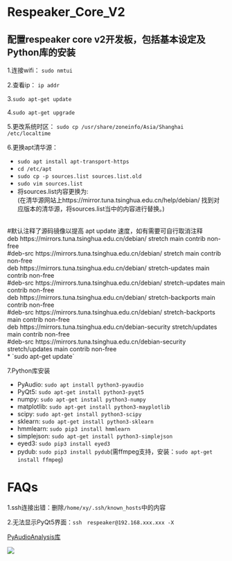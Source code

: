 # Respeaker_Core_V2
配置respeaker core v2开发板，包括基本设定及Python库的安装
----------------------------------------------------
1.连接wifi： `sudo nmtui`

2.查看ip： `ip addr`

3.`sudo apt-get update`

4.`sudo apt-get upgrade`

5.更改系统时区： `sudo cp /usr/share/zoneinfo/Asia/Shanghai /etc/localtime`

6.更换apt清华源：<br>
  * `sudo apt install apt-transport-https`<br>
  * `cd /etc/apt`<br>
  * `sudo cp -p sources.list sources.list.old`<br>
  * `sudo vim sources.list`<br>
  * 将sources.list内容更换为:<br>
  (在清华源网站上https://mirror.tuna.tsinghua.edu.cn/help/debian/ 找到对应版本的清华源，将sources.list当中的内容进行替换。)<br>
  <br>
   #默认注释了源码镜像以提高 apt update 速度，如有需要可自行取消注释<br>
   deb https://mirrors.tuna.tsinghua.edu.cn/debian/ stretch main contrib non-free<br>
   #deb-src https://mirrors.tuna.tsinghua.edu.cn/debian/ stretch main contrib non-free<br>
   deb https://mirrors.tuna.tsinghua.edu.cn/debian/ stretch-updates main contrib non-free<br>
   #deb-src https://mirrors.tuna.tsinghua.edu.cn/debian/ stretch-updates main contrib non-free<br>
   deb https://mirrors.tuna.tsinghua.edu.cn/debian/ stretch-backports main contrib non-free<br>
   #deb-src https://mirrors.tuna.tsinghua.edu.cn/debian/ stretch-backports main contrib non-free<br>
   deb https://mirrors.tuna.tsinghua.edu.cn/debian-security stretch/updates main contrib non-free<br>
   #deb-src https://mirrors.tuna.tsinghua.edu.cn/debian-security stretch/updates main contrib non-free<br>
  * `sudo apt-get update`<br>

7.Python库安装
  * PyAudio: `sudo apt install python3-pyaudio`<br>
  * PyQt5: `sudo apt-get install python3-pyqt5`<br>
  * numpy: `sudo apt-get install python3-numpy`<br>
  * matplotlib: `sudo apt-get install python3-mayplotlib`<br>
  * scipy: `sudo apt-get install python3-scipy`<br>
  * sklearn: `sudo apt-get install python3-sklearn`<br>
  * hmmlearn: `sudo pip3 install hmmlearn`<br>
  * simplejson: `sudo apt-get install python3-simplejson`<br>
  * eyed3: `sudo pip3 install eyed3`<br>
  * pydub: `sudo pip3 install pydub`(需ffmpeg支持，安装：`sudo apt-get install ffmpeg`) <br>

# FAQs  
1.ssh连接出错：删除`/home/xy/.ssh/known_hosts`中的内容

2.无法显示PyQt5界面：`ssh　respeaker@192.168.xxx.xxx -X`

[PyAudioAnalysis库](https://github.com/tyiannak/pyAudioAnalysis)

![](https://timgsa.baidu.com/timg?image&quality=80&size=b9999_10000&sec=1544368789184&di=062d69406e794ae6d836b7ca387a6563&imgtype=0&src=http%3A%2F%2Fimgsrc.baidu.com%2Fforum%2Fw%3D580%2Fsign%3D3d21336dfb039245a1b5e107b795a4a8%2F277603d3d539b600c41cca17ee50352ac45cb7fd.jpg)  
